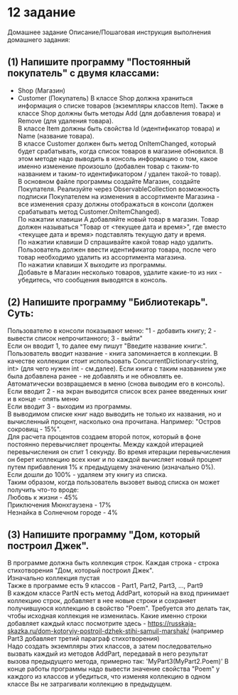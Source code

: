 # 12 задание 
Домашнее задание
Описание/Пошаговая инструкция выполнения домашнего задания:

## (1) Напишите программу "Постоянный покупатель" с двумя классами:
* Shop (Магазин)
* Customer (Покупатель)
В классе Shop должна храниться информация о списке товаров (экземпляры классов Item). Также в классе Shop должны быть методы Add (для добавления товара) и Remove (для удаления товара).<br>
В классе Item должны быть свойства Id (идентификатор товара) и Name (название товара).<br>
В классе Customer должен быть метод OnItemChanged, который будет срабатывать, когда список товаров в магазине обновился. В этом методе надо выводить в консоль информацию о том, какое именно изменение произошло (добавлен товар с таким-то названием и таким-то идентификатором / удален такой-то товар).<br>
В основном файле программы создайте Магазин, создайте Покупателя. Реализуйте через ObservableCollection возможность подписки Покупателем на изменения в ассортименте Магазина - все изменения сразу должны отображаться в консоли (должен срабатывать метод Customer.OnItemChanged).<br>
По нажатии клавиши A добавляйте новый товар в магазин. Товар должен называться "Товар от <текущее дата и время>", где вместо <текущее дата и время> подставлять текущую дату и время.<br>
По нажатии клавиши D спрашивайте какой товар надо удалить. Пользователь должен ввести идентификатор товара, после чего товар необходимо удалить из ассортимента магазина.<br>
По нажатии клавиши X выходите из программы.<br>
Добавьте в Магазин несколько товаров, удалите какие-то из них - убедитесь, что сообщения выводятся в консоль.<br>

## (2) Напишите программу "Библиотекарь". Суть:
Пользователю в консоли показывают меню: "1 - добавить книгу; 2 - вывести список непрочитанного; 3 - выйти"<br>
Если он вводит 1, то далее ему пишут "Введите название книги:". Пользователь вводит название - книга запоминается в коллекции. В качестве коллекции стоит использовать ConcurrentDictionary<string, int> (для чего нужен int - см.далее). Если книга с таким названием уже была добавлена ранее - не добавлять и не обновлять ее. Автоматически возвращаемся в меню (снова выводим его в консоль).<br>
Если вводит 2 - на экран выводится список всех ранее введенных книг и в конце - опять меню<br>
Если вводит 3 - выходим из программы.<br>
В выводимом списке книг надо выводить не только их названия, но и вычисленный процент, насколько она прочитана. Например: "Остров сокровищ - 15%".<br>
Для расчета процентов создаем второй поток, который в фоне постоянно перевычисляет проценты. Между каждой итерацией перевычисления он спит 1 секунду. Во время итерации перевычисления он берет коллекцию всех книг и по каждой вычисляет новый процент путем прибавления 1% к предыдущему значению (изначально 0%). Если дошли до 100% - удаляем эту книгу из списка.<br>
Таким образом, когда пользователь вызовет вывод списка он может получить что-то вроде:<br>
Любовь к жизни - 45%<br>
Приключения Мюнхгаузена - 17%<br>
Незнайка в Солнечном городе - 4%<br>

## (3) Напишите программу "Дом, который построил Джек".
В программе должна быть коллекция строк. Каждая строка - строка стихотворения "Дом, который построил Джек".<br>
Изначально коллекция пустая<br>
Также в программе есть 9 классов - Part1, Part2, Part3, ..., Part9<br>
В каждом классе PartN есть метод AddPart, который на вход принимает коллекцию строк, добавляет в нее новые строки и сохраняет получившуюся коллекцию в свойство "Poem". Требуется это делать так, чтобы исходная коллекция не изменилась. Какие именно строки добавляет каждый класс посмотрите здесь - https://russkaja-skazka.ru/dom-kotoryiy-postroil-dzhek-stihi-samuil-marshak/ (например Part3 добавляет третий параграф стихотворения)<br>
Надо создать экземпляры этих классов, а затем последовательно вызвать каждый из методов AddPart, передавай в него результат вызова предыдущего метода, примерно так: 'MyPart3(MyPart2.Poem)'
В конце работы программы надо вывести значение свойства "Poem" у каждого из классов и убедиться, что изменяя коллекцию в одном классе Вы не затрагивали коллекцию в предыдущем.<br>